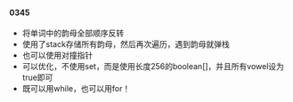#### 0345

- 将单词中的韵母全部顺序反转
- 使用了stack存储所有韵母，然后再次遍历，遇到韵母就弹栈
- 也可以使用对撞指针
- 可以优化，不使用set，而是使用长度256的boolean[]，并且所有vowel设为true即可
- 既可以用while，也可以用for！
